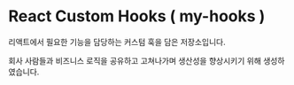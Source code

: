 # React Custom Hooks ( my-hooks )

리액트에서 필요한 기능을 담당하는 커스텀 훅을 담은 저장소입니다.

회사 사람들과 비즈니스 로직을 공유하고 고쳐나가며 생산성을 향상시키기 위해 생성하였습니다.
